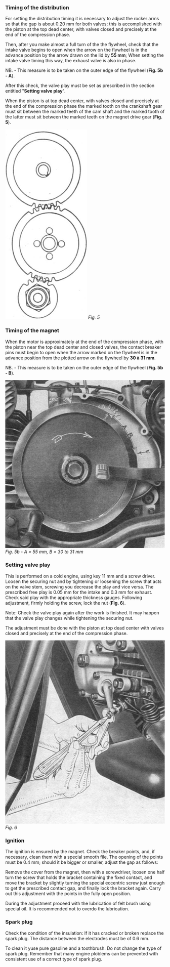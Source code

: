 ### Timing of the distribution

For setting the distribution timing it is necessary to adjust the rocker arms so that the gap is 
about 0.20 mm for both valves; this is accomplished with the piston at the top dead center, with 
valves closed and precisely at the end of the compression phase.

Then, after you make almost a full turn of the the flywheel, check that the intake valve begins to 
open when the arrow on the flywheel is in the advance position by the arrow drawn on the lid by **55 mm**; 
When setting the intake valve timing this way, the exhaust valve is also in phase.

NB. - This measure is to be taken on the outer edge of the flywheel (**Fig. 5b - A**).

After this check, the valve play must be set as prescribed in the section entitled "**Setting valve play**".

When the piston is at top dead center, with valves closed and precisely at the end of the 
compression phase the marked tooth on the crankshaft gear must sit between the marked teeth of the 
cam shaft and the marked tooth of the latter must sit between the marked teeth on the magnet drive 
gear (**Fig. 5**).

![Fig. 5](05.jpg) 
*Fig. 5*

### Timing of the magnet

When the motor is approximately at the end of the compression phase, with the piston near the top 
dead center and closed valves, the contact breaker pins must begin to open when the arrow marked on 
the flywheel is in the advance position from the plotted arrow on the flywheel by **30 à 31 mm**.

NB. - This measure is to be taken on the outer edge of the flywheel (**Fig. 5b - B**).

![Fig. 5b](05b.jpg) 
*Fig. 5b - A = 55 mm, B = 30 to 31 mm*

### Setting valve play

This is performed on a cold engine, using key 11 mm and a screw driver. Loosen the securing nut and 
by tightening or loosening the screw that acts on the valve stem, screwing you decrease the play and 
vice versa. The prescribed free play is 0.05 mm for the intake and 0.3 mm for exhaust. Check said 
play with the appropriate thickness gauges. Following adjustment, firmly holding the screw, lock the 
nut (**Fig. 6**).

Note: Check the valve play again after the work is finished. It may happen that the valve play 
changes while tightening the securing nut. 

The adjustment must be done with the piston at top dead center with valves closed and precisely at 
the end of the compression phase.

![Fig. 6](06.jpg) 
*Fig. 6*

### Ignition

The ignition is ensured by the magnet. Check the breaker points, and, if necessary, clean them with 
a special smooth file. The opening of the points must be 0.4 mm; should it be bigger or smaller, 
adjust the gap as follows:

Remove the cover from the magnet, then with a screwdriver, loosen one half turn the screw that holds 
the bracket containing the fixed contact, and move the bracket by slightly turning the special 
eccentric screw just enough to get the prescribed contact gap, and finally lock the bracket again. 
Carry out this adjustment with the points in the fully open position.

During the adjustment proceed with the lubrication of felt brush using special oil. It is 
recommended not to overdo the lubrication.

### Spark plug

Check the condition of the insulation: If it has cracked or broken replace the spark plug. The 
distance between the electrodes must be of 0.6 mm.

To clean it yuse pure gasoline and a toothbrush. Do not change the type of spark plug. Remember that 
many engine ploblems can be prevented with consistent use of a correct type of spark plug.
